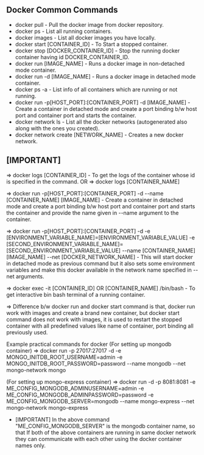 Docker Common Commands
----------------------

- docker pull - Pull the docker image from docker repository.
- docker ps - List all running containers.
- docker images - List all docker images you have locally.
- docker start [CONTAINER_ID] - To Start a stopped container.
- docker stop [DOCKER_CONTAINER_ID] - Stop the running docker container having id DOCKER_CONTAINER_ID.
- docker run [IMAGE_NAME] - Runs a docker image in non-detached mode container.
- docker run -d [IMAGE_NAME] - Runs a docker image in detached mode container.
- docker ps -a - List info of all containers which are running or not running.
- docker run -p[HOST_PORT]:[CONTAINER_PORT] -d [IMAGE_NAME] - Create a container in detached mode and create a port binding b/w host port and container port and starts the container.
- docker network ls - List all the docker networks (autogenerated also along with the ones you created).
- docker network create [NETWORK_NAME] - Creates a new docker network.

[IMPORTANT]
------------
=> docker logs [CONTAINER_ID] - To get the logs of the container whose id is specified in the command.
OR
=> docker logs [CONTAINER_NAME]

=> docker run -p[HOST_PORT]:[CONTAINER_PORT] -d --name [CONTAINER_NAME] [IMAGE_NAME] - Create a container in detached mode and create a port binding b/w host port and container port and starts the container and provide the name given in --name argument to the container.

=> docker run -p[HOST_PORT]:[CONTAINER_PORT] -d -e [ENVIRONMENT_VARIABLE_NAME]=[ENVIRONMENT_VARIABLE_VALUE] -e [SECOND_ENVIRONMENT_VARIABLE_NAME]=[SECOND_ENVIRONMENT_VARIABLE_VALUE] --name [CONTAINER_NAME] [IMAGE_NAME] --net [DOCKER_NETWORK_NAME] - This will start docker in detached mode as previous command but it also sets some environment variables and make this docker available in the network name specified in --net arguments.

=> docker exec -it [CONTAINER_ID] OR [CONTAINER_NAME] /bin/bash - To get interactive bin bash terminal of a running container.

=> Difference b/w docker run and docker start command is that, docker run work with images and create a brand new container, but docker start command does not work with images, it is used to restart the stopped container with all predefined values like name of container, port binding all previously used.

Example practical commands for docker
(For setting up mongodb container)
=> docker run -p 27017:27017 -d -e MONGO_INITDB_ROOT_USERNAME=admin -e MONGO_INITDB_ROOT_PASSWORD=password --name mongodb --net mongo-network mongo

(For setting up mongo-express container)
=> docker run -d -p 8081:8081 -e ME_CONFIG_MONGODB_ADMINUSERNAME=admin -e ME_CONFIG_MONGODB_ADMINPASSWORD=password -e ME_CONFIG_MONGODB_SERVER=mongodb --name mongo-express --net mongo-network mongo-express

- [IMPORTANT] In the above command "ME_CONFIG_MONGODB_SERVER" is the mongodb container name, so that If both of the above containers are running in same docker network they can communicate with each other using the docker container names only.
